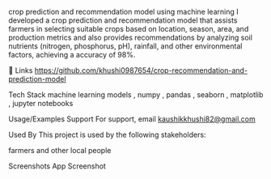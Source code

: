 crop prediction and recommendation model using machine learning
I developed a crop prediction and recommendation model that assists farmers in selecting suitable crops based on location, season, area, and production metrics and also provides recommendations by analyzing soil nutrients (nitrogen, phosphorus, pH), rainfall, and other environmental factors, achieving a accuracy of 98%.

🔗 Links
https://github.com/khushi0987654/crop-recommendation-and-prediction-model

Tech Stack
machine learning models , numpy , pandas , seaborn , matplotlib , jupyter notebooks

Usage/Examples
Support
For support, email kaushikkhushi82@gmail.com

Used By
This project is used by the following stakeholders:

farmers and other local people

Screenshots
App Screenshot
